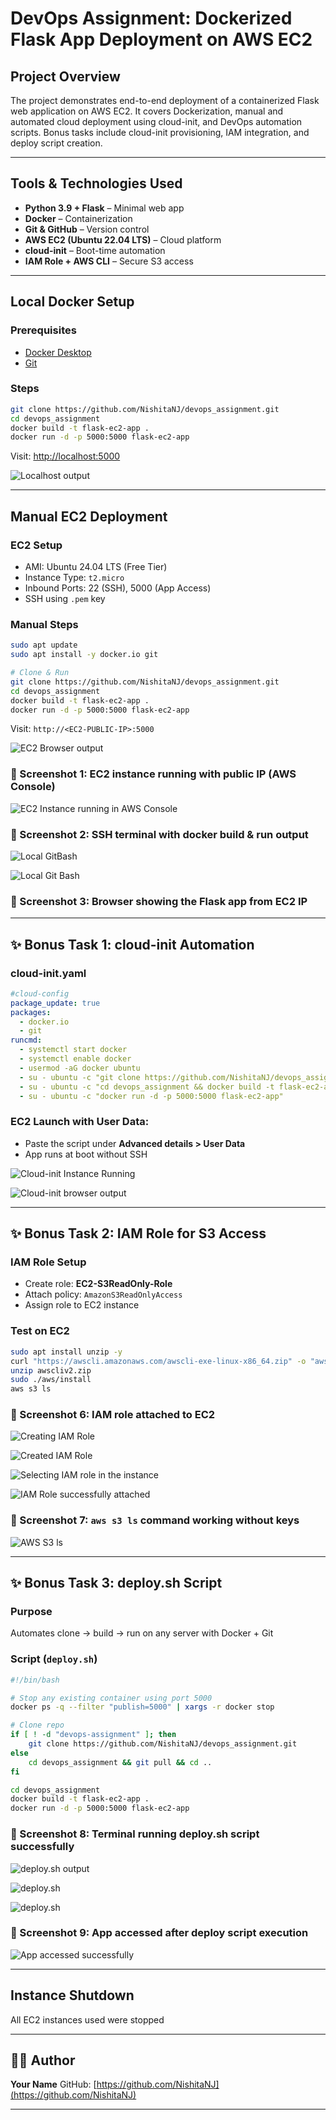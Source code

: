 # DevOps Assignment: Dockerized Flask App Deployment on AWS EC2

## Project Overview

The project demonstrates end-to-end deployment of a containerized Flask web application on AWS EC2. It covers Dockerization, manual and automated cloud deployment using cloud-init, and DevOps automation scripts. Bonus tasks include cloud-init provisioning, IAM integration, and deploy script creation.

---

## Tools & Technologies Used

* **Python 3.9 + Flask** – Minimal web app
* **Docker** – Containerization
* **Git & GitHub** – Version control
* **AWS EC2 (Ubuntu 22.04 LTS)** – Cloud platform
* **cloud-init** – Boot-time automation
* **IAM Role + AWS CLI** – Secure S3 access

---

## Local Docker Setup

### Prerequisites

* [Docker Desktop](https://www.docker.com/products/docker-desktop)
* [Git](https://git-scm.com/downloads)

### Steps

```bash
git clone https://github.com/NishitaNJ/devops_assignment.git
cd devops_assignment
docker build -t flask-ec2-app .
docker run -d -p 5000:5000 flask-ec2-app
```

Visit: [http://localhost:5000](http://localhost:5000)

![Localhost output](<Screenshot (384).png>)

---

## Manual EC2 Deployment

### EC2 Setup

* AMI: Ubuntu 24.04 LTS (Free Tier)
* Instance Type: `t2.micro`
* Inbound Ports: 22 (SSH), 5000 (App Access)
* SSH using `.pem` key

### Manual Steps

```bash
sudo apt update
sudo apt install -y docker.io git

# Clone & Run
git clone https://github.com/NishitaNJ/devops_assignment.git
cd devops_assignment
docker build -t flask-ec2-app .
docker run -d -p 5000:5000 flask-ec2-app
```

Visit: `http://<EC2-PUBLIC-IP>:5000`

![EC2 Browser output](<Screenshot (385).png>)

### 📸 Screenshot 1: EC2 instance running with public IP (AWS Console)

![EC2 Instance running in AWS Console](<Screenshot (405)-1.png>)

### 📸 Screenshot 2: SSH terminal with docker build & run output

![Local GitBash](<Screenshot (388).png>)

![Local Git Bash](<Screenshot (386).png>)

### 📸 Screenshot 3: Browser showing the Flask app from EC2 IP



---

## ✨ Bonus Task 1: cloud-init Automation

### cloud-init.yaml

```yaml
#cloud-config
package_update: true
packages:
  - docker.io
  - git
runcmd:
  - systemctl start docker
  - systemctl enable docker
  - usermod -aG docker ubuntu
  - su - ubuntu -c "git clone https://github.com/NishitaNJ/devops_assignment.git"
  - su - ubuntu -c "cd devops_assignment && docker build -t flask-ec2-app ."
  - su - ubuntu -c "docker run -d -p 5000:5000 flask-ec2-app"
```

### EC2 Launch with User Data:

* Paste the script under **Advanced details > User Data**
* App runs at boot without SSH

![Cloud-init Instance Running](<Screenshot (391).png>)

![Cloud-init browser output](<Screenshot (392).png>)

---

## ✨ Bonus Task 2: IAM Role for S3 Access

### IAM Role Setup

* Create role: **EC2-S3ReadOnly-Role**
* Attach policy: `AmazonS3ReadOnlyAccess`
* Assign role to EC2 instance

### Test on EC2

```bash
sudo apt install unzip -y
curl "https://awscli.amazonaws.com/awscli-exe-linux-x86_64.zip" -o "awscliv2.zip"
unzip awscliv2.zip
sudo ./aws/install
aws s3 ls
```

### 📸 Screenshot 6: IAM role attached to EC2

![Creating IAM Role](<Screenshot (393).png>)

![Created IAM Role](<Screenshot (394).png>)

![Selecting IAM role in the instance](<Screenshot (396).png>)

![IAM Role successfully attached](<Screenshot (397).png>)

### 📸 Screenshot 7: `aws s3 ls` command working without keys

![AWS S3 ls](<Screenshot (398).png>)

---

## ✨ Bonus Task 3: deploy.sh Script

### Purpose

Automates clone → build → run on any server with Docker + Git

### Script (`deploy.sh`)

```bash
#!/bin/bash

# Stop any existing container using port 5000
docker ps -q --filter "publish=5000" | xargs -r docker stop

# Clone repo
if [ ! -d "devops-assignment" ]; then
    git clone https://github.com/NishitaNJ/devops_assignment.git
else
    cd devops_assignment && git pull && cd ..
fi

cd devops_assignment
docker build -t flask-ec2-app .
docker run -d -p 5000:5000 flask-ec2-app
```

### 📸 Screenshot 8: Terminal running deploy.sh script successfully

![deploy.sh output](<Screenshot (401).png>)

![deploy.sh](<Screenshot (402).png>)

![deploy.sh](<Screenshot (403).png>)

### 📸 Screenshot 9: App accessed after deploy script execution

![App accessed successfully](<Screenshot (404).png>)

---

## Instance Shutdown

All EC2 instances used were stopped 

---

## 🙋‍♀️ Author

**Your Name**
GitHub: [https://github.com/NishitaNJ](https://github.com/NishitaNJ)

---
